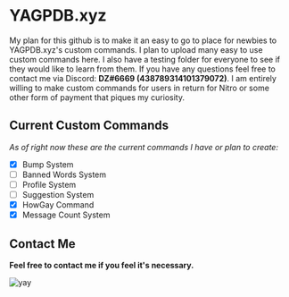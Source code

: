 # YAGPDB.xyz
My plan for this github is to make it an easy to go to place for newbies to YAGPDB.xyz's custom commands. I plan to upload many easy to use custom commands here. I also have a testing folder for everyone to see if they would like to learn from them. If you have any questions feel free to contact me via Discord: **DZ#6669 (438789314101379072)**. I am entirely willing to make custom commands for users in return for Nitro or some other form of payment that piques my curiosity.
## Current Custom Commands
*As of right now these are the current commands I have or plan to create:*
- [x] Bump System
- [ ] Banned Words System
- [ ] Profile System
- [ ] Suggestion System
- [x] HowGay Command
- [x] Message Count System

## Contact Me
**Feel free to contact me if you feel it's necessary.**

![yay](https://media.discordapp.net/attachments/727216615875149844/740718292683194398/image0.jpg)
